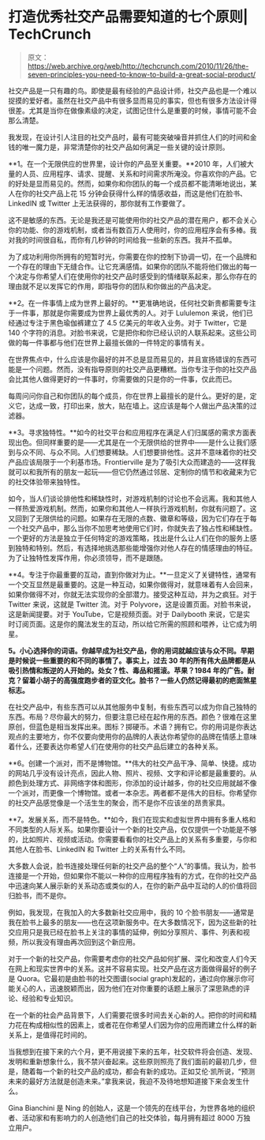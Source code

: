 # 打造优秀社交产品需要知道的七个原则| TechCrunch

> 原文：<https://web.archive.org/web/http://techcrunch.com/2010/11/26/the-seven-principles-you-need-to-know-to-build-a-great-social-product/>

社交产品是一只有趣的鸟。即使是最有经验的产品设计师，社交产品也是一个难以捉摸的爱好者。虽然在社交产品中有很多显而易见的事实，但也有很多方法设计得很差。尤其是当你在做像素级的决定，试图记住什么是重要的时候，事情可能不会那么清楚。

我发现，在设计引人注目的社交产品时，最有可能突破噪音并抓住人们的时间和金钱的唯一魔力是，非常清楚你的社交产品如何满足一些关键的设计原则。

**1。在一个无限供应的世界里，设计你的产品至关重要。**2010 年，人们被大量的人员、应用程序、请求、提醒、关系和时间需求所淹没。你喜欢你的产品。它的好处是显而易见的。然而，如果你和你团队的每一个成员都不能清晰地说出，某人在你的社交产品上花 15 分钟会获得什么样的情感收益，而这是他们在脸书、LinkedIN 或 Twitter 上无法获得的，那你就有工作要做了。

这不是敏感的东西。无论是我还是可能使用你的社交产品的潜在用户，都不会关心你的功能、你的游戏机制，或者当有数百万人使用时，你的应用程序会有多棒。我对我的时间很自私，而你有几秒钟的时间给我一些新的东西。我并不孤单。

为了成功利用你所拥有的短暂时光，你需要在你的控制下协调一切，在一个品牌和一个存在的理由下无缝合作。让它充满感情。如果你的团队不能将他们做出的每一个决定与你希望人们在使用你的社交产品时感受到的情绪联系起来，那么你存在的理由就不足以发挥它的作用，即指导你的团队和你做出的产品决定。

**2。在一件事情上成为世界上最好的。**更准确地说，任何社交新贵都需要专注于一件事，那就是你需要成为世界上最优秀的人。对于 Lululemon 来说，他们已经通过专注于黑色瑜伽裤建立了 4.5 亿美元的年收入业务。对于 Twitter，它是 140 个字符的消息。对脸书来说，它是把你和你已经认识的人联系起来。这些公司做的每一件事都与他们在世界上最擅长做的一件特定的事情有关。

在世界焦点中，什么应该是你最好的并不总是显而易见的，并且宣扬错误的东西可能是一个问题。然而，没有指导原则的社交产品更糟糕。当你专注于你的社交产品会比其他人做得更好的一件事时，你需要做的只是你的一件事，仅此而已。

每周问问你自己和你团队的每个成员，你在世界上最擅长的是什么。更好的是，定义它，达成一致，打印出来，放大，贴在墙上。这应该是每个人做出产品决策的过滤器。

**3。寻求独特性。**如今的社交平台和应用程序在满足人们归属感的需求方面表现出色。但同样重要的是——尤其是在一个无限供给的世界中——是什么让我们感到与众不同、与众不同。人们想要稀缺。人们想要排他性。这并不意味着你的社交产品应该局限于一个利基市场。Frontierville 是为了吸引大众而建造的——这样我就可以和我所有的朋友一起玩——但它仍然通过邻居、定制你的情节和收藏来为它的社交体验带来独特性。

如今，当人们谈论排他性和稀缺性时，对游戏机制的讨论也不会远离。我和其他人一样热爱游戏机制。然而，如果你和其他人一样执行游戏机制，你就有问题了。这又回到了无限供给的问题。如果存在无限的点数、徽章和等级，因为它们存在于每一个社交产品中，那么当你不加思考地使用它们时，你就失去了独占性和稀缺性。一个更好的方法是独立于任何特定的游戏策略，找出是什么让人们在你的服务上感到独特和特别。然后，有选择地挑选那些能增强你对他人存在的情感理由的特征。为了让独特性发挥作用，你必须领导，而不是跟随。

**4。专注于你最重要的互动，直到你做对为止。**一旦定义了关键特性，通常有一个交互显然是最重要的。这是一种互动，如果你做得对，就意味着有人会回来，如果你做得不对，你就无法实现你的全部潜力。接受这种互动，并为之疯狂。对于 Twitter 来说，这就是 Twitter 流。对于 Polyvore，这是设置页面。对脸书来说，这是新闻提要。对于 YouTube，它是视频页面。对于 Dailybooth 来说，它是实时订阅页面。这是你的魔法发生的互动，所以给它所需的照顾和喂养，让它成为明星。

**5。小心选择你的词语。你越早成为社交产品，你的用词就越应该与众不同。早期是时候说一些重要的和不同的事情了。事实上，过去 30 年的所有伟大品牌都是从吸引热情和叛逆的人开始的。处女？性、毒品和摇滚。苹果？1984 年的广告。耐克？留着小胡子的高强度跑步者的亚文化。脸书？一些人仍然记得最初的疤面煞星标志。**

在社交产品中，有些东西可以从其他服务中复制，有些东西可以成为你自己独特的东西。布局？尽你最大的努力，但要注意已经在起作用的东西。颜色？很难在这里原创，但蓝色是相当发挥出来。图标？掷硬币。术语？拥有它。你的用词是你表达观点的主要地方，你不仅要向使用你的品牌的人表达你希望你的品牌在情感上意味着什么，还要表达你希望人们在使用你的社交产品后建立的各种关系。

**6。创建一个派对，而不是博物馆。**伟大的社交产品干净、简单、快捷。成功的网站几乎没有设计亮点，因此人物、照片、视频、文字和评论都是最重要的。从颜色到处理方式、非网络字体和图形，你添加的设计越多，你的社交应用就越不像一个派对，而更像一个博物馆。或者一本杂志。两者都不是伟大的目标。你希望你的社交产品感觉像是一个活生生的聚会，而不是你不应该坐的昂贵家具。

**7。发展关系，而不是特色。**如今，我们在现实和虚拟世界中拥有多重人格和不同类型的人际关系。如果你要设计一个新的社交产品，仅仅提供一个功能是不够的，比如照片、视频或活动。你需要看看你的社交产品上的关系有多重要，与你和其他人在脸书、LinkedIN 和 Twitter 上的关系有什么不同。

大多数人会说，脸书连接处理任何新的社交产品的整个“人”的事情。我认为，脸书连接是一个开始，但如果你不能以一种你的应用程序独有的方式，在你的社交产品中迅速向某人展示新的关系动态或类似的人，在你的新产品中互动的人的价值将回归脸书，而不是你。

例如，我发现，在我加入的大多数新社交应用中，我的 10 个脸书朋友——通常是我在脸书上最多的朋友——也在这项新服务中。在大多数情况下，因为这些新的社交应用只是我已经在脸书上关注的事情的延伸，例如分享照片、事件、列表和视频，所以我没有理由再次回到这个新应用。

对于一个新的社交产品，你需要考虑你的社交产品如何扩展、深化和改变人们今天在网上和现实世界中的关系。这并不容易实现。社交产品在这方面做得最好的例子是 Quora。它最初是由脸书的社交图谱(social graph)发起的，通过向你展示你可能关心的人，迅速脱颖而出，因为他们在对你重要的话题上展示了深思熟虑的评论、经验和专业知识。

在一个新的社会产品背景下，人们需要花很多时间去关心新的人。把你的时间和精力花在构成相似性的因素上，或者花在你希望人们因为你的应用而建立什么样的新关系上，是值得花时间的。

当我想到在接下来的六个月，更不用说接下来的五年，社交软件将会创造、发现、发明和重新想象什么，我不禁兴奋起来。这些原则照亮了我们面前的最初几步，但是，随着每一个新的社交产品的成功，都会有新的成功。正如艾伦·凯所说，“预测未来的最好方法就是创造未来。”拿我来说，我迫不及待地想知道接下来会发生什么。

Gina Bianchini 是 Ning 的创始人，这是一个领先的在线平台，为世界各地的组织者、活动家和有影响力的人创造他们自己的社交体验，每月拥有超过 8000 万独立用户。